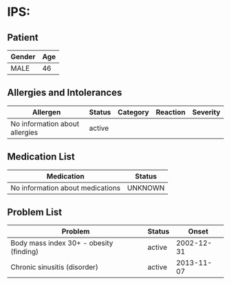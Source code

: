 # IPS:

## Patient

|Gender|Age|
|---|---|
|MALE|46|

## Allergies and Intolerances

|Allergen|Status|Category|Reaction|Severity|
|---|---|---|---|---|
|No information about allergies|active||||

## Medication List

|Medication|Status|
|---|---|
|No information about medications|UNKNOWN|

## Problem List

|Problem|Status|Onset|
|---|---|---|
|Body mass index 30+ - obesity (finding)|active|2002-12-31|
|Chronic sinusitis (disorder)|active|2013-11-07|

